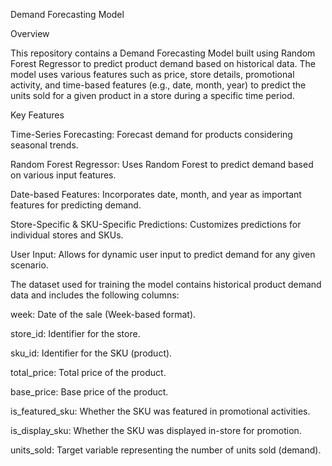 Demand Forecasting Model

Overview

This repository contains a Demand Forecasting Model built using Random Forest Regressor to predict product demand based on historical data. The model uses various features such as price, store details, promotional activity, and time-based features (e.g., date, month, year) to predict the units sold for a given product in a store during a specific time period.

Key Features

Time-Series Forecasting: Forecast demand for products considering seasonal trends.

Random Forest Regressor: Uses Random Forest to predict demand based on various input features.

Date-based Features: Incorporates date, month, and year as important features for predicting demand.

Store-Specific & SKU-Specific Predictions: Customizes predictions for individual stores and SKUs.

User Input: Allows for dynamic user input to predict demand for any given scenario.



The dataset used for training the model contains historical product demand data and includes the following columns:


week: Date of the sale (Week-based format).

store_id: Identifier for the store.

sku_id: Identifier for the SKU (product).

total_price: Total price of the product.

base_price: Base price of the product.

is_featured_sku: Whether the SKU was featured in promotional activities.

is_display_sku: Whether the SKU was displayed in-store for promotion.

units_sold: Target variable representing the number of units sold (demand).
